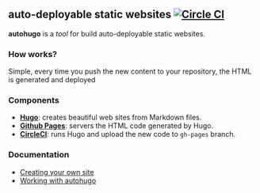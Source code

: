 ##  auto-deployable static websites [![Circle CI](https://circleci.com/gh/mcuadros/autohugo.svg?style=svg)](https://circleci.com/gh/mcuadros/autohugo)


**autohugo** is a *tool* for build auto-deployable static websites.


### How works?
Simple, every time you push the new content to your repository, the HTML is generated and deployed

### Components
- **[Hugo](https://gohugo.io/)**: creates beautiful web sites from Markdown files.
- **[Github Pages](https://pages.github.com/)**: servers the HTML code generated by Hugo.
- **[CircleCI](https://circleci.com/)**: runs Hugo and upload the new code to `gh-pages` branch.

### Documentation
- [Creating your own site](/documentation/creating-your-own-site)
- [Working with autohugo](/documentation/working-with-autohugo)
